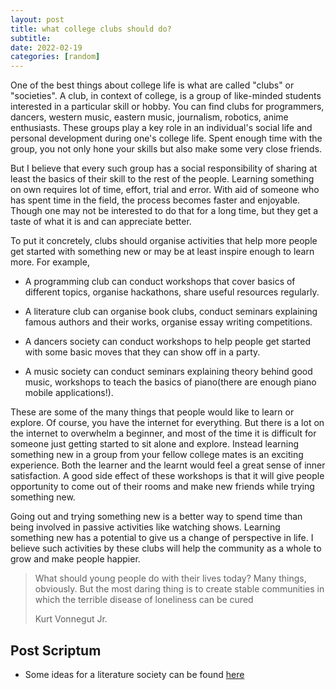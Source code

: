 ```yaml
---
layout: post
title: what college clubs should do?
subtitle: 
date: 2022-02-19
categories: [random]
---
```


One of the best things about college life is what are called "clubs" or "societies". A club, in context of college, is a group of like-minded students interested in a particular skill or hobby. You can find clubs for programmers, dancers, western music, eastern music, journalism, robotics, anime enthusiasts. These groups play a key role in an individual's social life and personal development during one's college life. Spent enough time with the group, you not only hone your skills but also make some very close friends. 

But I believe that every such group has a social responsibility of sharing at least the basics of their skill to the rest of the people. Learning something on own requires lot of time, effort, trial and error. With aid of someone who has spent time in the field, the process becomes faster and enjoyable. Though one may not be interested to do that for a long time, but they get a taste of what it is and can appreciate better. 

To put it concretely, clubs should organise activities that help more people get started with something new or may be at least inspire enough to learn more. For example, 

- A programming club can conduct workshops that cover basics of different topics, organise hackathons, share useful resources regularly. 

- A literature club can organise book clubs, conduct seminars explaining famous authors and their works, organise essay writing competitions. 

- A dancers society can conduct workshops to help people get started with some basic moves that they can show off in a party. 

- A music society can conduct seminars explaining theory behind good music, workshops to teach the basics of piano(there are enough piano mobile applications!). 


These are some of the many things that people would like to learn or explore. Of course, you have the internet for everything. But there is a lot on the internet to overwhelm a beginner, and most of the time it is difficult for someone just getting started to sit alone and explore. Instead learning something new in a group from your fellow college mates is an exciting experience. Both the learner and the learnt would feel a great sense of inner satisfaction. A good side effect of these workshops is that it will give people opportunity to come out of their rooms and make new friends while trying something new.

Going out and trying something new is a better way to spend time than being involved in passive activities like watching shows. Learning something new has a potential to give us a change of perspective in life. I believe such activities by these clubs will help the community as a whole to grow and make people happier.

>  What should young people do with their lives today? Many things, obviously. But the most daring thing is to create stable communities in which the terrible disease of loneliness can be cured 
>
>  Kurt Vonnegut Jr.

## Post Scriptum

- Some ideas for a literature society can be found [here](https://drive.google.com/file/d/1ZzF2sFkdNTKQC6PsJ-NiLIX3RFrso7dO/view?usp=sharing)

